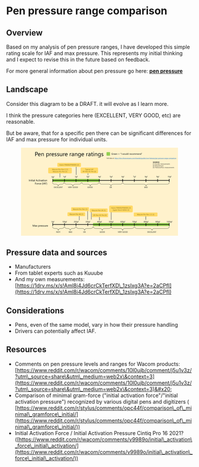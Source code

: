 # Pen pressure range comparison

## Overview

Based on my analysis of pen pressure ranges, I have developed this simple rating scale for IAF and max pressure. This represents my initial thinking and I expect to revise this in the future based on feedback.

For more general information about pen pressure go here: [**pen pressure**](pen-pressure.md)

## Landscape

Consider this diagram to be a DRAFT. it will evolve as I learn more.

I think the pressure categories here (EXCELLENT, VERY GOOD, etc) are reasonable.

But be aware, that for a specific pen there can be significant differences for IAF and max pressure for individual units.&#x20;

<figure><img src="../.gitbook/assets/image (491).png" alt=""><figcaption></figcaption></figure>

## Pressure data and sources

* Manufacturers
* From tablet experts such as Kuuube
* And my own measurements:  [https://1drv.ms/x/s!Aml8i4Jd6crCkTerfXD\_1zsIxg3A?e=2aCPfI](https://1drv.ms/x/s!Aml8i4Jd6crCkTerfXD\_1zsIxg3A?e=2aCPfI)

## **Considerations**

* Pens, even of the same model, vary in how their pressure handling
* Drivers can potentially affect IAF.

## Resources

* Comments on pen pressure levels and ranges for Wacom products: [https://www.reddit.com/r/wacom/comments/10l0ujb/comment/j5u1v3z/?utm\_source=share\&utm\_medium=web2x\&context=3](https://www.reddit.com/r/wacom/comments/10l0ujb/comment/j5u1v3z/?utm\_source=share\&utm\_medium=web2x\&context=3)&#x20;
* Comparison of minimal gram-force ("initial activation force"/"initial activation pressure") recognized by various digital pens and digitizers ( [https://www.reddit.com/r/stylus/comments/opc44f/comparison\_of\_minimal\_gramforce\_initial/](https://www.reddit.com/r/stylus/comments/opc44f/comparison\_of\_minimal\_gramforce\_initial/))
* Initial Activation Force / Initial Activation Pressure Cintiq Pro 16 2021? ([https://www.reddit.com/r/wacom/comments/v9989o/initial\_activation\_force\_initial\_activation/](https://www.reddit.com/r/wacom/comments/v9989o/initial\_activation\_force\_initial\_activation/))
